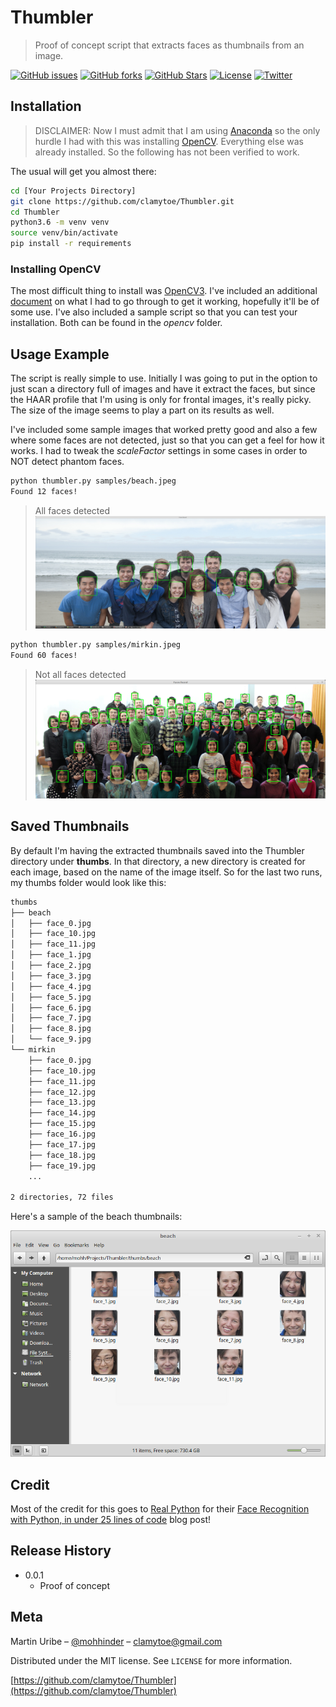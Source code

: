 # Thumbler
> Proof of concept script that extracts faces as thumbnails from an image.

[![GitHub issues][issues-image]][issues-url]
[![GitHub forks][fork-image]][fork-url]
[![GitHub Stars][stars-image]][stars-url]
[![License][license-image]][license-url]
[![Twitter][twitter-image]][twitter-url]

## Installation
> DISCLAIMER: Now I must admit that I am using [Anaconda](https://www.continuum.io/) so the only hurdle I had with this was installing [OpenCV](https://github.com/opencv/opencv.git). Everything else was already installed. So the following has not been verified to work.

The usual will get you almost there:

```bash
cd [Your Projects Directory]
git clone https://github.com/clamytoe/Thumbler.git
cd Thumbler
python3.6 -m venv venv
source venv/bin/activate
pip install -r requirements
```
### Installing OpenCV
The most difficult thing to install was [OpenCV3](https://github.com/opencv/opencv.git). I've included an additional [document](opencv/OpenCV.md) on what I had to go through to get it working, hopefully it'll be of some use. I've also included a sample script so that you can test your installation. Both can be found in the *opencv* folder.

## Usage Example
The script is really simple to use. Initially I was going to put in the option to just scan a directory full of images and have it extract the faces, but since the HAAR profile that I'm using is only for frontal images, it's really picky. The size of the image seems to play a part on its results as well.

I've included some sample images that worked pretty good and also a few where some faces are not detected, just so that you can get a feel for how it works. I had to tweak the *scaleFactor* settings in some cases in order to NOT detect phantom faces.

```bash
python thumbler.py samples/beach.jpeg
Found 12 faces!
```
> All faces detected
![beach](img/beach.png)

```bash
python thumbler.py samples/mirkin.jpeg
Found 60 faces!
```
> Not all faces detected
![mirkin](img/mirkin.png)

## Saved Thumbnails
By default I'm having the extracted thumbnails saved into the Thumbler directory under **thumbs**. In that directory, a new directory is created for each image, based on the name of the image itself. So for the last two runs, my thumbs folder would look like this:

```bash
thumbs
├── beach
│   ├── face_0.jpg
│   ├── face_10.jpg
│   ├── face_11.jpg
│   ├── face_1.jpg
│   ├── face_2.jpg
│   ├── face_3.jpg
│   ├── face_4.jpg
│   ├── face_5.jpg
│   ├── face_6.jpg
│   ├── face_7.jpg
│   ├── face_8.jpg
│   └── face_9.jpg
└── mirkin
    ├── face_0.jpg
    ├── face_10.jpg
    ├── face_11.jpg
    ├── face_12.jpg
    ├── face_13.jpg
    ├── face_14.jpg
    ├── face_15.jpg
    ├── face_16.jpg
    ├── face_17.jpg
    ├── face_18.jpg
    ├── face_19.jpg
    ...

2 directories, 72 files
```

Here's a sample of the beach thumbnails:

![thumbnails](img/thumbnails.png)

## Credit
Most of the credit for this goes to [Real Python](https://realpython.com) for their [Face Recognition with Python, in under 25 lines of code](https://realpython.com/blog/python/face-recognition-with-python/) blog post!

## Release History
* 0.0.1
    * Proof of concept

## Meta

Martin Uribe – [@mohhinder](https://twitter.com/mohhinder) – clamytoe@gmail.com

Distributed under the MIT license. See ``LICENSE`` for more information.

[https://github.com/clamytoe/Thumbler](https://github.com/clamytoe/Thumbler)

[issues-image]:https://img.shields.io/github/issues/clamytoe/Thumbler.svg
[issues-url]:https://github.com/clamytoe/Thumbler/issues
[fork-image]:https://img.shields.io/github/forks/clamytoe/Thumbler.svg
[fork-url]:https://github.com/clamytoe/Thumbler/network
[stars-image]:https://img.shields.io/github/stars/clamytoe/Thumbler.svg
[stars-url]:https://github.com/clamytoe/Thumbler/stargazers
[license-image]:https://img.shields.io/badge/license-MIT-blue.svg
[license-url]:https://raw.githubusercontent.com/clamytoe/Thumbler/master/LICENSE
[twitter-image]:https://img.shields.io/twitter/url/https/github.com/clamytoe/Thumbler.svg?style=social
[twitter-url]:https://twitter.com/intent/tweet?text=Wow:&url=%5Bobject%20Object%5D
